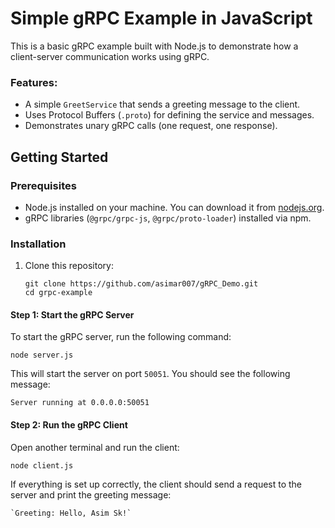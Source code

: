 # Simple gRPC Example in JavaScript

This is a basic gRPC example built with Node.js to demonstrate how a client-server communication works using gRPC.

### Features:

- A simple `GreetService` that sends a greeting message to the client.
- Uses Protocol Buffers (`.proto`) for defining the service and messages.
- Demonstrates unary gRPC calls (one request, one response).

## Getting Started

### Prerequisites

- Node.js installed on your machine. You can download it from [nodejs.org](https://nodejs.org).
- gRPC libraries (`@grpc/grpc-js`, `@grpc/proto-loader`) installed via npm.

### Installation

1. Clone this repository:

   ```
   git clone https://github.com/asimar007/gRPC_Demo.git
   cd grpc-example
   ```

#### Step 1: Start the gRPC Server

To start the gRPC server, run the following command:

`node server.js`

This will start the server on port `50051`. You should see the following message:

`Server running at 0.0.0.0:50051`

#### Step 2: Run the gRPC Client

Open another terminal and run the client:

`node client.js`

If everything is set up correctly, the client should send a request to the server and print the greeting message:

```
`Greeting: Hello, Asim Sk!`
```
